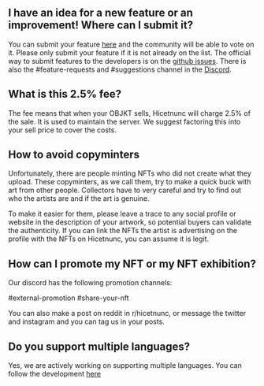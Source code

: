 ## I have an idea for a new feature or an improvement! Where can I submit it?
You can submit your feature [here](https://hicetnunc.featureupvote.com/) and the community will be able to vote on it. Please only submit your feature if it is not already on the list. The official way to submit features to the developers is on the [github issues](https://github.com/hicetnunc2000/hicetnunc/issues). There is also the #feature-requests and #suggestions channel in the [Discord](https://discord.gg/9qkgRsqa).

## What is this 2.5% fee?
The fee means that when your OBJKT sells, Hicetnunc will charge 2.5% of the sale. It is used to maintain the server. We suggest factoring this into your sell price to cover the costs.

## How to avoid copyminters
Unfortunately, there are people minting NFTs who did not create what they upload. These copyminters, as we call them, try to make a quick buck with art from other people. Collectors have to very careful and try to find out who the artists are and if the art is genuine.

To make it easier for them, please leave a trace to any social profile or website in the description of your artwork, so potential buyers can validate the authenticity. If you can link the NFTs the artist is advertising on the profile with the NFTs on Hicetnunc, you can assume it is legit.

## How can I promote my NFT or my NFT exhibition?
Our discord has the following promotion channels:

#external-promotion
#share-your-nft

You can also make a post on reddit in r/hicetnunc, or message the twitter and instagram and you can tag us in your posts.

## Do you support multiple languages?
Yes, we are actively working on supporting multiple languages. You can follow the development [here](https://github.com/hicetnunc2000/hicetnunc/issues/173)

